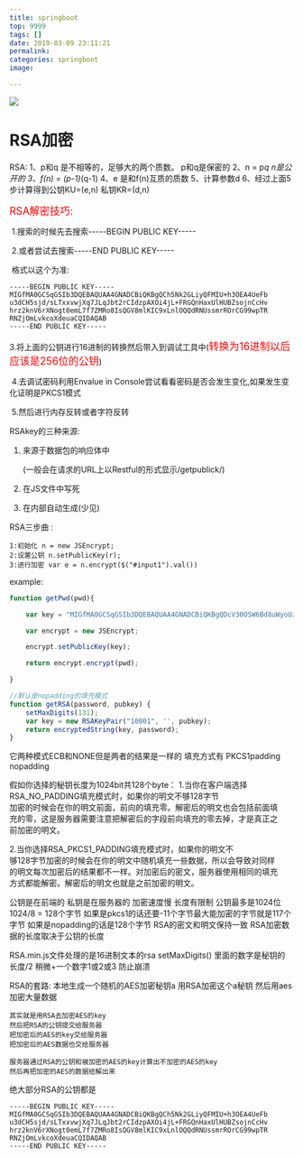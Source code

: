 ```yaml
---
title: springboot
top: 9999
tags: []
date: 2019-03-09 23:11:21
permalink:
categories: springboot
image:

---
```


<p class="description"></p>

<meta name="referrer" content="no-referrer" />

<img src="http://blog-mamba.oss-cn-beijing.aliyuncs.com/springboot/title.png">

<!-- more -->

# RSA加密

RSA:
1、p和q 是不相等的，足够大的两个质数。 p和q是保密的
2、n = p*q n是公开的
3、f(n) = (p-1)*(q-1)
4、e 是和f(n)互质的质数
5、计算参数d
6、经过上面5步计算得到公钥KU=(e,n) 私钥KR=(d,n)



<font size='4px' style=color:red>RSA解密技巧:</font>

​			1.搜索的时候先去搜索-----BEGIN PUBLIC KEY-----

​			2.或者尝试去搜索-----END PUBLIC KEY-----

​			格式以这个为准:

```
-----BEGIN PUBLIC KEY-----
MIGfMA0GCSqGSIb3DQEBAQUAA4GNADCBiQKBgQCh5Nk2GLiyQFMIU+h3OEA4UeFb
u3dCH5sjd/sLTxxvwjXq7JLqJbt2rCIdzpAXOi4jL+FRGQnHaxUlHUBZsojnCcHv
hrz2knV6rXNogt0emL7f7ZMRo8IsQGV8mlKIC9xLnlOQQdRNUssmrROrCG99wpTR
RNZjOmLvkcoXdeuaCQIDAQAB
-----END PUBLIC KEY-----
```

​			3.将上面的公钥进行16进制的转换然后带入到调试工具中(<font size='4px' style=color:red>转换为16进制以后应该是256位的公钥</font>)

​			4.去调试密码利用Envalue  in  Console尝试看看密码是否会发生变化,如果发生变化证明是PKCS1模式

​			5.然后进行内存反转或者字符反转

RSAkey的三种来源:

1. 来源于数据包的响应体中

   (一般会在请求的URL上以Restful的形式显示/getpublick/)

2. 在JS文件中写死

3. 在内部自动生成(少见)



RSA三步曲 :

```
1:初始化 n = new JSEncrypt;
2:设置公钥 n.setPublicKey(r);
3:进行加密 var e = n.encrypt($("#input1").val())
```

example:

```javascript
function getPwd(pwd){

	var key = "MIGfMA0GCSqGSIb3DQEBAQUAA4GNADCBiQKBgQDcV30OSW6Bd8uWyoUzajb7Rwe7NH9J8czQZSgGv9LBk0QZevURdhbME0GbCHS79mOP3+/KgvYZR5NakGd/ZGcagxhoCCY6sDYKA5iTQaXCbg5dhpfviWnj3ck0iGIVCf26QaquJttWsHEU3C0lwkJzGDTC0QjPnV4HwgDd70BcuwIDAQAB";

	var encrypt = new JSEncrypt;

    encrypt.setPublicKey(key);

    return encrypt.encrypt(pwd);

}
```

```javascript
//默认是nopadding的填充模式
function getRSA(password, pubkey) {
    setMaxDigits(131);
    var key = new RSAKeyPair("10001", '', pubkey);
    return encryptedString(key, password);
}
```

它两种模式ECB和NONE但是两者的结果是一样的 
填充方式有
PKCS1padding
nopadding

假如你选择的秘钥长度为1024bit共128个byte：
1.当你在客户端选择RSA_NO_PADDING填充模式时，如果你的明文不够128字节  
加密的时候会在你的明文前面，前向的填充零。解密后的明文也会包括前面填  
充的零，这是服务器需要注意把解密后的字段前向填充的零去掉，才是真正之  
前加密的明文。  

2.当你选择RSA_PKCS1_PADDING填充模式时，如果你的明文不  
够128字节加密的时候会在你的明文中随机填充一些数据，所以会导致对同样  
的明文每次加密后的结果都不一样。对加密后的密文，服务器使用相同的填充  
方式都能解密。解密后的明文也就是之前加密的明文。  

公钥是在前端的
私钥是在服务器的
加密速度慢 长度有限制
公钥最多是1024位 1024/8 =  128个字节
如果是pkcs1的话还要-11个字节最大能加密的字节就是117个字节
如果是nopadding的话是128个字节
RSA的密文和明文保持一致
RSA加密数据的长度取决于公钥的长度

RSA.min.js文件处理的是16进制文本的rsa
setMaxDigits() 里面的数字是秘钥的  长度/2 稍微+一个数字1或2或3 防止崩溃

RSA的套路:
    本地生成一个随机的AES加密秘钥a
    用RSA加密这个a秘钥
    然后用aes加密大量数据  

```
其实就是用RSA去加密AES的key
然后把RSA的公钥提交给服务器
把加密后的AES的key交给服务器
把加密后的AES数据也交给服务器

服务器通过RSA的公钥和被加密的AES的key计算出不加密的AES的key
然后再把加密的AES的数据给解出来
```



绝大部分RSA的公钥都是

```
-----BEGIN PUBLIC KEY-----
MIGfMA0GCSqGSIb3DQEBAQUAA4GNADCBiQKBgQCh5Nk2GLiyQFMIU+h3OEA4UeFb
u3dCH5sjd/sLTxxvwjXq7JLqJbt2rCIdzpAXOi4jL+FRGQnHaxUlHUBZsojnCcHv
hrz2knV6rXNogt0emL7f7ZMRo8IsQGV8mlKIC9xLnlOQQdRNUssmrROrCG99wpTR
RNZjOmLvkcoXdeuaCQIDAQAB
-----END PUBLIC KEY-----
```

